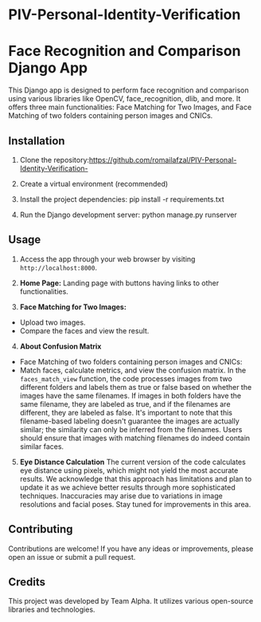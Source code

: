 # PIV-Personal-Identity-Verification
# Face Recognition and Comparison Django App

This Django app is designed to perform face recognition and comparison using various libraries like OpenCV, face_recognition, dlib, and more. It offers three main functionalities: Face Matching for Two Images, and Face Matching of two folders containing  person images and CNICs.

## Installation

1. Clone the repository:https://github.com/romailafzal/PIV-Personal-Identity-Verification-

2. Create a virtual environment (recommended)

3. Install the project dependencies:   pip install -r requirements.txt

4. Run the Django development server:  python manage.py runserver


## Usage

1. Access the app through your web browser by visiting `http://localhost:8000`.

2. **Home Page:** Landing page with buttons having links to other functionalities.

3. **Face Matching for Two Images:**
  - Upload two images.
  - Compare the faces and view the result.

4. **About Confusion Matrix**
  - Face Matching of two folders containing person images and CNICs:
  - Match faces, calculate metrics, and view the confusion matrix.
    In the `faces_match_view` function, the code processes images from two different folders and labels them as true or false based on whether the images have the same filenames. If images in both folders have the same filename, they are labeled as true, and if the filenames are different, they are labeled as false. It's important to note that this filename-based labeling doesn't guarantee the images are actually similar; the similarity can only be inferred from the filenames. Users should ensure that images with matching filenames do indeed contain similar faces.

5. **Eye Distance Calculation**
  The current version of the code calculates eye distance using pixels, which might not yield the most accurate results. We acknowledge that this approach has limitations and plan to update it as we achieve better results through more sophisticated techniques. Inaccuracies may arise due to variations in image resolutions and facial poses. Stay tuned for improvements in this area.

## Contributing

  Contributions are welcome! If you have any ideas or improvements, please open an issue or submit a pull request.

## Credits

  This project was developed by Team Alpha. It utilizes various open-source libraries and technologies.
